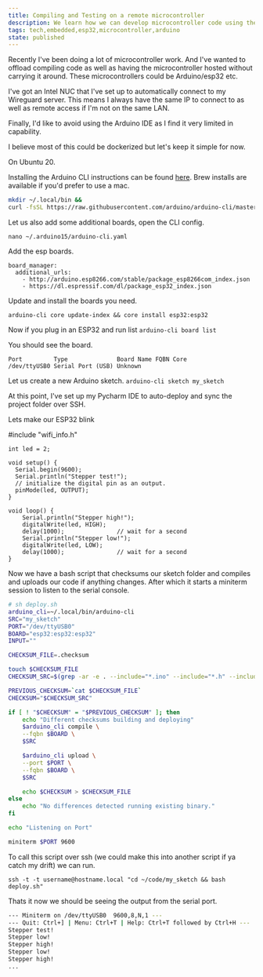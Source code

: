 ```yaml
---
title: Compiling and Testing on a remote microcontroller
description: We learn how we can develop microcontroller code using the Arduino CLI, compile it and the upload our code to the micrcontroller.
tags: tech,embedded,esp32,microcontroller,arduino
state: published
---
```


Recently I've been doing a lot of microcontroller work. And I've wanted to
offload compiling code as well as having the microcontroller hosted without
carrying it around. These microcontrollers could be Arduino/esp32 etc.

I've got an Intel NUC that I've set up to automatically connect to my Wireguard
server. This means I always have the same IP to connect to as well as remote
access if I'm not on the same LAN.

Finally, I'd like to avoid using the Arduino IDE as I find it very limited in
capability.

I believe most of this could be dockerized but let's keep it simple for now.

On Ubuntu 20.

Installing the Arduino CLI instructions can be found
[here](https://arduino.github.io/arduino-cli/installation/). Brew installs are
available if you'd prefer to use a mac.

```bash
mkdir ~/.local/bin &&
curl -fsSL https://raw.githubusercontent.com/arduino/arduino-cli/master/install.sh | BINDIR=~/.local/bin sh
```

Let us also add some additional boards, open the CLI config.

`nano ~/.arduino15/arduino-cli.yaml`

Add the esp boards.

```
board_manager:
  additional_urls:
    - http://arduino.esp8266.com/stable/package_esp8266com_index.json
    - https://dl.espressif.com/dl/package_esp32_index.json
```

Update and install the boards you need.

`arduino-cli core update-index && core install esp32:esp32`

Now if you plug in an ESP32 and run list `arduino-cli board list`

You should see the board.

```
Port         Type              Board Name FQBN Core
/dev/ttyUSB0 Serial Port (USB) Unknown
```

Let us create a new Arduino sketch. `arduino-cli sketch my_sketch`

At this point, I've set up my Pycharm IDE to auto-deploy and sync the project
folder over SSH.

Lets make our ESP32 blink

#include "wifi_info.h"

```
int led = 2;

void setup() {
  Serial.begin(9600);
  Serial.println("Stepper test!");
  // initialize the digital pin as an output.
  pinMode(led, OUTPUT);
}

void loop() {
    Serial.println("Stepper high!");
    digitalWrite(led, HIGH);
    delay(1000);               // wait for a second
    Serial.println("Stepper low!");
    digitalWrite(led, LOW);
    delay(1000);               // wait for a second
}
```

Now we have a bash script that checksums our sketch folder and compiles and
uploads our code if anything changes. After which it starts a miniterm session
to listen to the serial console.

```bash
# sh deploy.sh
arduino_cli=~/.local/bin/arduino-cli
SRC="my_sketch"
PORT="/dev/ttyUSB0"
BOARD="esp32:esp32:esp32"
INPUT=""

CHECKSUM_FILE=.checksum

touch $CHECKSUM_FILE
CHECKSUM_SRC=$(grep -ar -e . --include="*.ino" --include="*.h" --include="*.c" $SRC | cksum | cut -c-32)

PREVIOUS_CHECKSUM=`cat $CHECKSUM_FILE`
CHECKSUM="$CHECKSUM_SRC"

if [ ! "$CHECKSUM" = "$PREVIOUS_CHECKSUM" ]; then
    echo "Different checksums building and deploying"
    $arduino_cli compile \
    --fqbn $BOARD \
    $SRC

    $arduino_cli upload \
    --port $PORT \
    --fqbn $BOARD \
    $SRC

    echo $CHECKSUM > $CHECKSUM_FILE
else
    echo "No differences detected running existing binary."
fi

echo "Listening on Port"

miniterm $PORT 9600
```

To call this script over ssh (we could make this into another script if ya catch
my drift) we can run.

`ssh -t -t username@hostname.local "cd ~/code/my_sketch && bash deploy.sh"`

Thats it now we should be seeing the output from the serial port.

```bash
--- Miniterm on /dev/ttyUSB0  9600,8,N,1 ---
--- Quit: Ctrl+] | Menu: Ctrl+T | Help: Ctrl+T followed by Ctrl+H ---
Stepper test!
Stepper low!
Stepper high!
Stepper low!
Stepper high!
...
```
